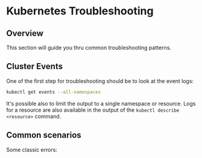 # Kubernetes Troubleshooting

## Overview

This section will guide you thru common troubleshooting patterns.

## Cluster Events

One of the first step for troubleshooting should be to look at the event logs:

```bash
kubectl get events --all-namespaces
```

It's possible also to limit the output to a single namespace or resource. Logs for a resource are also available in the output of the `kubectl describe <resource>` command.


## Common scenarios

Some classic errors:

